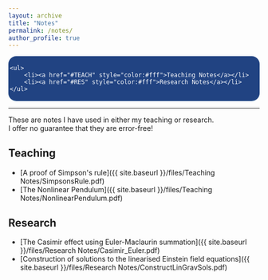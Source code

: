 ```yaml
---
layout: archive
title: "Notes"
permalink: /notes/
author_profile: true
---
```


<style>
.toc--style {
    margin: 0em 0em;
    padding: 0.2em;
    color: #fff;
    text-indent: initial;
    background-color: rgb(33,67,130);
    border-radius: 16px;
    box-shadow: 0 1px 1px rgba(59,156,186,0.25);
}

ol li {
  padding: 10px;
}
</style>

<div class="toc--style">

	<ul>
		<li><a href="#TEACH" style="color:#fff">Teaching Notes</a></li>
		<li><a href="#RES" style="color:#fff">Research Notes</a></li>
	</ul>
	
</div>	

---

These are notes I have used in either my teaching or research.  
I offer no guarantee that they are error-free!

## <a name="TEACH">Teaching</a>

* [A proof of Simpson's rule]({{ site.baseurl }}/files/Teaching Notes/SimpsonsRule.pdf)
* [The Nonlinear Pendulum]({{ site.baseurl }}/files/Teaching Notes/NonlinearPendulum.pdf)


## <a name="RES">Research</a>

* [The Casimir effect using Euler-Maclaurin summation]({{ site.baseurl }}/files/Research Notes/Casimir_Euler.pdf)
* [Construction of solutions to the linearised Einstein field equations]({{ site.baseurl }}/files/Research Notes/ConstructLinGravSols.pdf)
